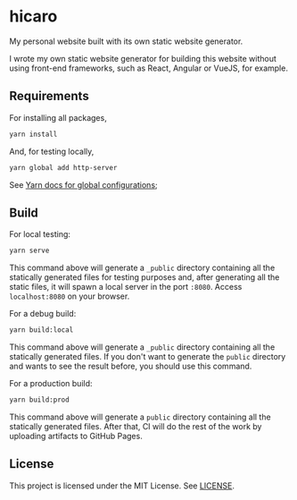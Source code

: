 # hicaro

My personal website built with its own static website generator.

I wrote my own static website generator for building this website without using
front-end frameworks, such as React, Angular or VueJS, for example.

## Requirements

For installing all packages,

```bash
yarn install
```

And, for testing locally,

```bash
yarn global add http-server
```

See [Yarn docs for global configurations](https://classic.yarnpkg.com/lang/en/docs/cli/global/);

## Build

For local testing:

```bash
yarn serve
```

This command above will generate a `_public` directory containing all the
statically generated files for testing purposes and, after generating all the
static files, it will spawn a local server in the port `:8080`. Access
`localhost:8080` on your browser.

For a debug build:

```bash
yarn build:local
```

This command above will generate a `_public` directory containing all the
statically generated files. If you don't want to generate the `public` directory
and wants to see the result before, you should use this command.

For a production build:

```bash
yarn build:prod
```

This command above will generate a `public` directory containing all the
statically generated files. After that, CI will do the rest of the work by
uploading artifacts to GitHub Pages.

## License

This project is licensed under the MIT License. See [LICENSE](./LICENSE).
